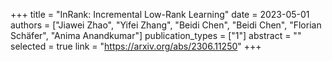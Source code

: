 +++
title = "InRank: Incremental Low-Rank Learning"
date = 2023-05-01
authors = ["Jiawei Zhao", "Yifei Zhang", "Beidi Chen", "Beidi Chen", "Florian Schäfer", "Anima Anandkumar"]
publication_types = ["1"]
abstract = ""
selected = true
link = "https://arxiv.org/abs/2306.11250"
+++

